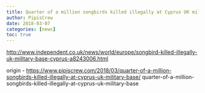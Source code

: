 ```yaml
---
title: Quarter of a million songbirds killed illegally at Cyprus UK military base
author: PipisCrew
date: 2018-03-07
categories: [news]
toc: true
---
```


http://www.independent.co.uk/news/world/europe/songbird-killed-illegally-uk-military-base-cyprus-a8243006.html

origin - https://www.pipiscrew.com/2018/03/quarter-of-a-million-songbirds-killed-illegally-at-cyprus-uk-military-base/ quarter-of-a-million-songbirds-killed-illegally-at-cyprus-uk-military-base